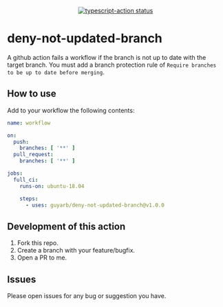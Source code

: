 <p align="center">
  <a href="https://github.com/actions/typescript-action/actions"><img alt="typescript-action status" src="https://github.com/actions/typescript-action/workflows/build-test/badge.svg"></a>
</p>

# deny-not-updated-branch
A github action fails a workflow if the branch is not up to date with the target branch.
You must add a branch protection rule of `Require branches to be up to date before merging`.

## How to use

Add to your workflow the following contents:

```yaml
name: workflow

on:
  push:
    branches: [ '**' ]
  pull_request:
    branches: [ '**' ]

jobs:
  full_ci:
    runs-on: ubuntu-18.04

    steps:
      - uses: guyarb/deny-not-updated-branch@v1.0.0

```

## Development of this action

1. Fork this repo.
2. Create a branch with your feature/bugfix.
3. Open a PR to me.

## Issues
Please open issues for any bug or suggestion you have.

